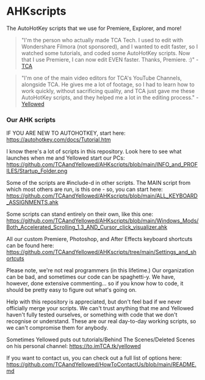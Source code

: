 # AHKscripts
The AutoHotKey scripts that we use for Premiere, Explorer, and more!

> "I'm the person who actually made TCA Tech. I used to edit with Wondershare Filmora (not sponsored), and I wanted to edit faster, so I watched some tutorials, and coded some AutoHotKey scripts. Now that I use Premiere, I can now edit EVEN faster. Thanks, Premiere. :)" - [TCA](https://github.com/imTCA)

> "I'm one of the main video editors for TCA's YouTube Channels, alongside TCA. He gives me a lot of footage, so I had to learn how to work quickly, without sacrificing quality, and TCA just gave me these AutoHotKey scripts, and they helped me a lot in the editing process." - [Yellowed](https://github.com/Ye11owed)

### Our AHK scripts

IF YOU ARE NEW TO AUTOHOTKEY, start here: https://autohotkey.com/docs/Tutorial.htm

I know there's a lot of scripts in this repository. Look here to see what launches when me and Yellowed start our PCs: https://github.com/TCAandYellowed/AHKscripts/blob/main/INFO_and_PROFILES/Startup_Folder.png

Some of the scripts are #include-d in other scripts. The MAIN script from which most others are run, is this one - so, you can start here: https://github.com/TCAandYellowed/AHKscripts/blob/main/ALL_KEYBOARD_ASSIGNMENTS.ahk

Some scripts can stand entirely on their own, like this one: https://github.com/TCAandYellowed/AHKscripts/blob/main/Windows_Mods/Both_Accelerated_Scrolling_1.3_AND_Cursor_click_visualizer.ahk

All our custom Premiere, Photoshop, and After Effects keyboard shortcuts can be found here: https://github.com/TCAandYellowed/AHKscripts/tree/main/Settings_and_shortcuts

Please note, we're not real programmers (in this lifetime.) Our organization can be bad, and sometimes our code can be spaghetti-y. We have, however, done extensive commenting... so if you know how to code, it should be pretty easy to figure out what's going on.

Help with this repository is appreciated, but don't feel bad if we never officially merge your scripts. We can't trust anything that me and Yellowed haven't fully tested ourselves, or something with code that we don't recognise or understand. These are our real day-to-day working scripts, so we can't compromise them for anybody.

Sometimes Yellowed puts out tutorials/Behind The Scenes/Deleted Scenes on his personal channel: https://to.imTCA.tk/yellowed

If you want to contact us, you can check out a full list of options here: https://github.com/TCAandYellowed/HowToContactUs/blob/main/README.md
